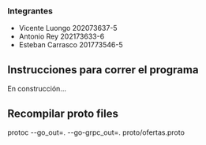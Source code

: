 ### Integrantes

- Vicente Luongo 202073637-5
- Antonio Rey 202173633-6
- Esteban Carrasco 201773546-5

## Instrucciones para correr el programa

En construcción...

## Recompilar proto files

protoc --go_out=. --go-grpc_out=. proto/ofertas.proto